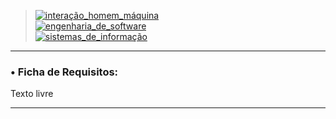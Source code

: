 > [![interação_homem_máquina](https://img.shields.io/badge/Interação_Homem_Máquina-Profa%20Eveline%20Sá-blue.svg)](url)</br>
> [![engenharia_de_software](https://img.shields.io/badge/Engenharia_de_Software-Prof%20Daniel%20Lima%20Jr-blue.svg)](url)</br>
> [![sistemas_de_informação](https://img.shields.io/badge/Sistemas_de_Informação-@IFMA-blue.svg)](url)</br>
---

### • Ficha de Requisitos:

Texto livre

---